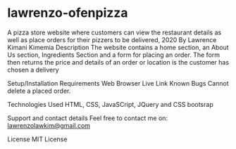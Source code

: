 # lawrenzo-ofenpizza
A pizza store website where customers can view the restaurant details as well as place orders for their pizzers to be delivered, 2020
By Lawrence Kimani Kimemia
Description
The website contains a home section, an About Us section, Ingredients Section and a form for placing an order. The form then returns the price and details of an order or location is the customer has chosen a delivery

Setup/Installation Requirements
Web Browser
Live Link
Known Bugs
Cannot delete a placed order.

Technologies Used
HTML, CSS, JavaSCript, JQuery and CSS bootsrap

Support and contact details
Feel free to contact me on: lawrenzolawkim@gmail.com

License
MIT License

